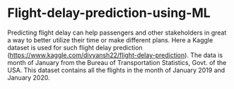 # Flight-delay-prediction-using-ML
Predicting flight delay can help passengers and other stakeholders in great a way to better utilize their time or make different plans. Here a Kaggle dataset is used for such flight delay prediction (https://www.kaggle.com/divyansh22/flight-delay-prediction). The data is month of January from the Bureau of Transportation Statistics, Govt. of the USA. This dataset contains all the flights in the month of January 2019 and January 2020.
